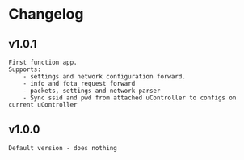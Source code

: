 # Changelog

## v1.0.1
	First function app.
	Supports: 
		- settings and network configuration forward.
		- info and fota request forward
		- packets, settings and network parser
		- Sync ssid and pwd from attached uController to configs on current uController

## v1.0.0
	Default version - does nothing